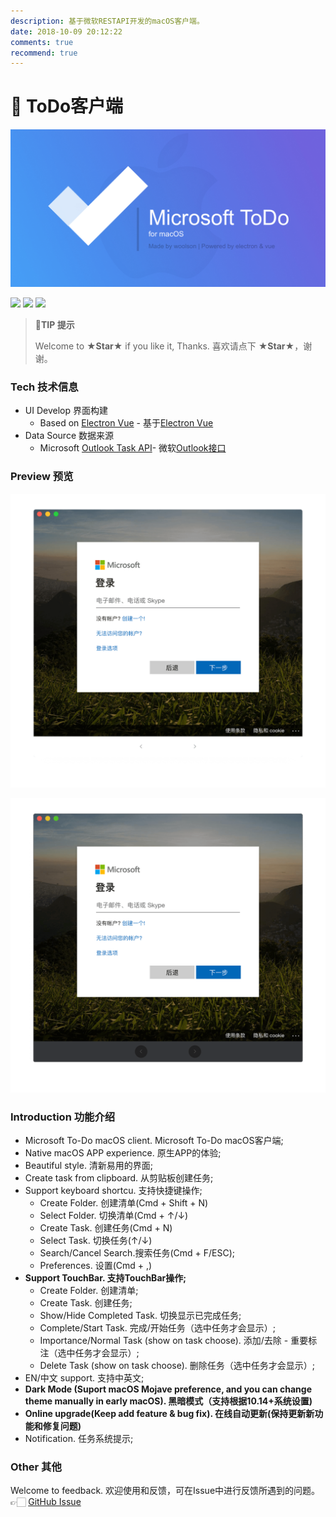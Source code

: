 ```yaml
---
description: 基于微软RESTAPI开发的macOS客户端。
date: 2018-10-09 20:12:22
comments: true
recommend: true
---
```


# 🐜 ToDo客户端

![](/assets/image/image%20%2820%29.png)

 ![](https://woolson.cn/npmer/github/release/b77db66c-dd6b-409a-a1f3-3ff0bf414c15?user=woolson&repo=microsoft-todo-mac) ![](https://woolson.github.io/npmer-badge/badge/ilcr-none-none-DarkMode%20%E6%9A%97%E9%BB%91%E6%A8%A1%E5%BC%8F-ffffff-46bc99-Supported%20%E6%94%AF%E6%8C%81-ffffff-555555-r-f-f.svg) ![](https://woolson.github.io/npmer-badge/badge/ilcr-none-none-TouchBar%20%E8%A7%A6%E6%8E%A7%E6%A0%8F-ffffff-16a4e1-Supported%20%E6%94%AF%E6%8C%81-ffffff-555555-r-f-f.svg)

> 🎉**TIP 提示**
> 
> Welcome to **★Star★** if you like it, Thanks. 喜欢请点下 **★Star★**，谢谢。

### Tech 技术信息

* UI Develop 界面构建
  * Based on [Electron Vue](https://simulatedgreg.gitbooks.io/electron-vue/) - 基于[Electron Vue](https://simulatedgreg.gitbooks.io/electron-vue/)
* Data Source 数据来源
  * Microsoft [Outlook Task API](https://docs.microsoft.com/en-us/previous-versions/office/office-365-api/api/version-2.0/task-rest-operations)- 微软[Outlook接口](https://docs.microsoft.com/en-us/previous-versions/office/office-365-api/api/version-2.0/task-rest-operations)

### Preview 预览

![Light Theme &#x4EAE;&#x8272;&#x4E3B;&#x9898;](/assets/image/1.gif)

![Dark Theme &#x6697;&#x8272;&#x4E3B;&#x9898;](/assets/image/2.gif)

### Introduction 功能介绍

* Microsoft To-Do macOS client. Microsoft To-Do macOS客户端;
* Native macOS APP experience. 原生APP的体验;
* Beautiful style. 清新易用的界面;
* Create task from clipboard. 从剪贴板创建任务;
* Support keyboard shortcu. 支持快捷键操作;
  * Create Folder. 创建清单\(Cmd + Shift + N\)
  * Select Folder. 切换清单\(Cmd + ↑/↓\)
  * Create Task. 创建任务\(Cmd + N\)
  * Select Task. 切换任务\(↑/↓\)
  * Search/Cancel Search.搜索任务\(Cmd + F/ESC\);
  * Preferences. 设置\(Cmd + ,\)
* **Support TouchBar. 支持TouchBar操作;**
  * Create Folder. 创建清单;
  * Create Task. 创建任务;
  * Show/Hide Completed Task. 切换显示已完成任务;
  * Complete/Start Task. 完成/开始任务（选中任务才会显示）;
  * Importance/Normal Task \(show on task choose\). 添加/去除 - 重要标注（选中任务才会显示）;
  * Delete Task \(show on task choose\). 删除任务（选中任务才会显示）;
* EN/中文 support. 支持中英文;
* **Dark Mode \(Suport macOS Mojave preference, and you can change theme manually in early macOS\). 黑暗模式（支持根据10.14+系统设置\)**
* **Online upgrade\(Keep add feature & bug fix\). 在线自动更新\(保持更新新功能和修复问题\)**
* Notification. 任务系统提示;

### Other 其他

Welcome to feedback. 欢迎使用和反馈，可在Issue中进行反馈所遇到的问题。👉🏻 [GitHub Issue](https://github.com/woolson/microsoft-todo-mac/issues)

